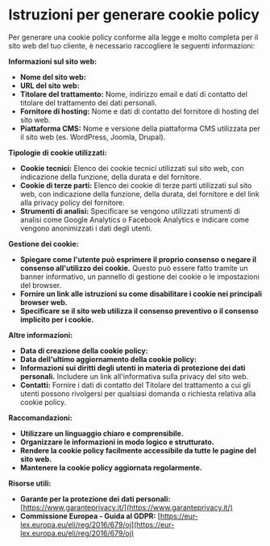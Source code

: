# Istruzioni per generare cookie policy

Per generare una cookie policy conforme alla legge e molto completa per il sito web del tuo cliente, è necessario raccogliere le seguenti informazioni:

**Informazioni sul sito web:**

* **Nome del sito web:**
* **URL del sito web:**
* **Titolare del trattamento:** Nome, indirizzo email e dati di contatto del titolare del trattamento dei dati personali.
* **Fornitore di hosting:** Nome e dati di contatto del fornitore di hosting del sito web.
* **Piattaforma CMS:** Nome e versione della piattaforma CMS utilizzata per il sito web (es. WordPress, Joomla, Drupal).

**Tipologie di cookie utilizzati:**

* **Cookie tecnici:** Elenco dei cookie tecnici utilizzati sul sito web, con indicazione della funzione, della durata e del fornitore.
* **Cookie di terze parti:** Elenco dei cookie di terze parti utilizzati sul sito web, con indicazione della funzione, della durata, del fornitore e del link alla privacy policy del fornitore.
* **Strumenti di analisi:** Specificare se vengono utilizzati strumenti di analisi come Google Analytics o Facebook Analytics e indicare come vengono anonimizzati i dati degli utenti.

**Gestione dei cookie:**

* **Spiegare come l'utente può esprimere il proprio consenso o negare il consenso all'utilizzo dei cookie.** Questo può essere fatto tramite un banner informativo, un pannello di gestione dei cookie o le impostazioni del browser.
* **Fornire un link alle istruzioni su come disabilitare i cookie nei principali browser web.**
* **Specificare se il sito web utilizza il consenso preventivo o il consenso implicito per i cookie.**

**Altre informazioni:**

* **Data di creazione della cookie policy:**
* **Data dell'ultimo aggiornamento della cookie policy:**
* **Informazioni sui diritti degli utenti in materia di protezione dei dati personali.** Includere un link all'informativa sulla privacy del sito web.
* **Contatti:** Fornire i dati di contatto del Titolare del trattamento a cui gli utenti possono rivolgersi per qualsiasi domanda o richiesta relativa alla cookie policy.

**Raccomandazioni:**

* **Utilizzare un linguaggio chiaro e comprensibile.**
* **Organizzare le informazioni in modo logico e strutturato.**
* **Rendere la cookie policy facilmente accessibile da tutte le pagine del sito web.**
* **Mantenere la cookie policy aggiornata regolarmente.**

**Risorse utili:**

* **Garante per la protezione dei dati personali:** [https://www.garanteprivacy.it/](https://www.garanteprivacy.it/)
* **Commissione Europea - Guida al GDPR:** [https://eur-lex.europa.eu/eli/reg/2016/679/oj](https://eur-lex.europa.eu/eli/reg/2016/679/oj)
 
  
  

